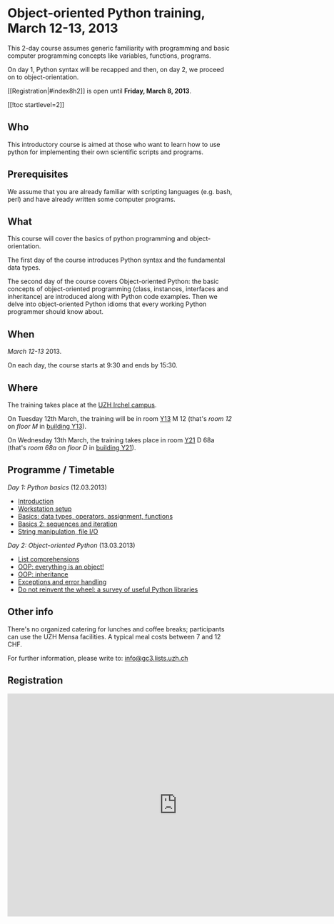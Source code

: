 Object-oriented Python training, March 12-13, 2013
==================================================

This 2-day course assumes generic familiarity with programming and
basic computer programming concepts like variables, functions,
programs.

On day 1, Python syntax will be recapped and then, on day 2, we
proceed on to object-orientation.

[[Registration|#index8h2]] is open until **Friday, March 8, 2013**.


[[!toc startlevel=2]]

## Who
This introductory course is aimed at those who want to learn how to
use python for implementing their own scientific scripts and programs.

## Prerequisites
We assume that you are already familiar with scripting languages
(e.g. bash, perl) and have already written some computer programs.

## What
This course will cover the basics of python programming and object-orientation.

The first day of the course introduces Python syntax and the
fundamental data types.

The second day of the course covers Object-oriented Python: the basic
concepts of object-oriented programming (class, instances, interfaces
and inheritance) are introduced along with Python code examples.  Then
we delve into object-oriented Python idioms that every working Python
programmer should know about.

## When
_March 12-13_ 2013.

On each day, the course starts at 9:30 and ends by 15:30.

## Where

The training takes place at the [UZH Irchel campus](http://www.mnf.uzh.ch/en/studies/irchel-campus.html).

On Tuesday 12th March, the training will be in room
[Y13][y13] M 12 (that's _room 12_ on _floor M_ in [building Y13][y13]).

On Wednesday 13th March, the training takes place in room
[Y21][y21] D 68a (that's _room 68a_ on _floor D_ in [building Y21][y21]).

[y13]: http://www.plaene.unizh.ch/Y13?z=6&lon=951683.9186948&lat=6007215.8016207&f=showAll&w=618&h=453&m=marker_building_Y13
[y21]: http://www.plaene.unizh.ch/Y21?z=6&lon=951683.9186948&lat=6007215.8016207&f=showAll&w=618&h=453&m=marker_building_Y21


## Programme / Timetable

_Day 1: Python basics_ (12.03.2013)

* [Introduction][placeholder]<!--(part0.pdf)-->
* [Workstation setup][placeholder]<!--(part1.pdf)-->
* [Basics: data types, operators, assignment, functions][placeholder]<!--(part2.pdf)-->
   <!-- - Downloads: [[hello.py]], [[welcome.py]] -->
   <!-- - Solutions to exercises: [[ex2c.py]] -->
* [Basics 2: sequences and iteration][placeholder]<!--(part3.pdf)-->
  <!-- - Solutions to exercises: [[ex3a.py]], [[ex3b.py]], [[ex3c.py]] -->
* [String manipulation, file I/O][placeholder]<!--(part4.pdf)-->
  <!-- - Downloads: [[values.dat]], [[euro.csv]] -->
  <!-- - Solutions to exercises: [[ex4a.py]], [[ex4b.py]], [[ex4c.py]] -->


_Day 2: Object-oriented Python_ (13.03.2013)

* [List comprehensions][placeholder]<!--(part8.pdf)-->
* [OOP: everything is an object!][placeholder]<!--(part5.pdf)-->
  <!-- - Downloads: [[minmax.py]] -->
  <!-- - Solutions to exercises: [[ex5a.py]], [[ex5b.py]] -->
* [OOP: inheritance][placeholder]<!--(part6.pdf)-->
  <!-- - Downloads: [[test_minmax.py]], [[grep.py]] -->
  <!-- - Solutions to exercises: [[ex6a.py]], [[ex6b.py]], [[ex6c.py]] -->
* [Exceptions and error handling][placeholder]<!--(part7.pdf)-->
  <!-- - Solutions to exercises: [[ex7a.py]] -->
* [Do not reinvent the wheel: a survey of useful Python libraries][placeholder]<!--(part8.pdf)-->

[placeholder]: http://www.explosm.net/db/files/Comics/Matt/curiosity-killed-the-cat.png


## Other info

There's no organized catering for lunches and coffee breaks;
participants can use the UZH Mensa facilities.  A typical meal
costs between 7 and 12 CHF.

For further information, please write to: <info@gc3.lists.uzh.ch>


<a name="anchor"></a>
## Registration

<iframe
    src="https://docs.google.com/forms/d/1ej0rqI7NYyUu0TsuvgGn1DM3rTuUkBkXV3sQgrX4k-I/viewform?embedded=true"
    width="760" height="500" frameborder="0" marginheight="0"
    marginwidth="0">
        Loading...
</iframe>
